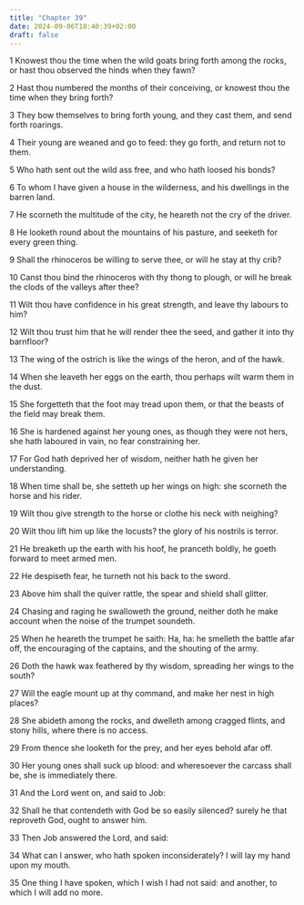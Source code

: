 ```yaml
---
title: "Chapter 39"
date: 2024-09-06T18:40:39+02:00
draft: false
---
```




1 Knowest thou the time when the wild goats bring forth among the rocks, or hast thou observed the hinds when they fawn?

2 Hast thou numbered the months of their conceiving, or knowest thou the time when they bring forth?

3 They bow themselves to bring forth young, and they cast them, and send forth roarings.

4 Their young are weaned and go to feed: they go forth, and return not to them.

5 Who hath sent out the wild ass free, and who hath loosed his bonds?

6 To whom I have given a house in the wilderness, and his dwellings in the barren land.

7 He scorneth the multitude of the city, he heareth not the cry of the driver.

8 He looketh round about the mountains of his pasture, and seeketh for every green thing.

9 Shall the rhinoceros be willing to serve thee, or will he stay at thy crib?

10 Canst thou bind the rhinoceros with thy thong to plough, or will he break the clods of the valleys after thee?

11 Wilt thou have confidence in his great strength, and leave thy labours to him?

12 Wilt thou trust him that he will render thee the seed, and gather it into thy barnfloor?

13 The wing of the ostrich is like the wings of the heron, and of the hawk.

14 When she leaveth her eggs on the earth, thou perhaps wilt warm them in the dust.

15 She forgetteth that the foot may tread upon them, or that the beasts of the field may break them.

16 She is hardened against her young ones, as though they were not hers, she hath laboured in vain, no fear constraining her.

17 For God hath deprived her of wisdom, neither hath he given her understanding.

18 When time shall be, she setteth up her wings on high: she scorneth the horse and his rider.

19 Wilt thou give strength to the horse or clothe his neck with neighing?

20 Wilt thou lift him up like the locusts? the glory of his nostrils is terror.

21 He breaketh up the earth with his hoof, he pranceth boldly, he goeth forward to meet armed men.

22 He despiseth fear, he turneth not his back to the sword.

23 Above him shall the quiver rattle, the spear and shield shall glitter.

24 Chasing and raging he swalloweth the ground, neither doth he make account when the noise of the trumpet soundeth.

25 When he heareth the trumpet he saith: Ha, ha: he smelleth the battle afar off, the encouraging of the captains, and the shouting of the army.

26 Doth the hawk wax feathered by thy wisdom, spreading her wings to the south?

27 Will the eagle mount up at thy command, and make her nest in high places?

28 She abideth among the rocks, and dwelleth among cragged flints, and stony hills, where there is no access.

29 From thence she looketh for the prey, and her eyes behold afar off.

30 Her young ones shall suck up blood: and wheresoever the carcass shall be, she is immediately there.

31 And the Lord went on, and said to Job:

32 Shall he that contendeth with God be so easily silenced? surely he that reproveth God, ought to answer him.

33 Then Job answered the Lord, and said:

34 What can I answer, who hath spoken inconsiderately? I will lay my hand upon my mouth.

35 One thing I have spoken, which I wish I had not said: and another, to which I will add no more.

